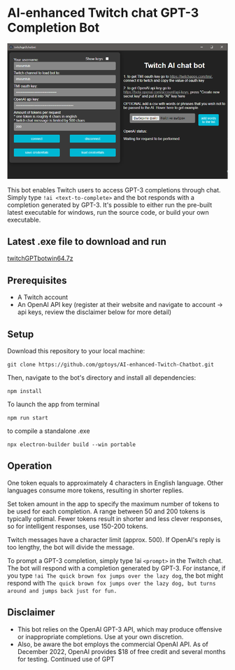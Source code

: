 # AI-enhanced Twitch chat GPT-3 Completion Bot
![app preview](https://raw.githubusercontent.com/vodkabydlo/Kata-FE-16/main/src/img/app.png)

This bot enables Twitch users to access GPT-3 completions through chat. Simply type `!ai <text-to-complete>` and the bot responds with a completion generated by GPT-3. It's possible to either run the pre-built latest executable for windows, run the source code, or build your own executable.
## Latest .exe file to download and run 
[twitchGPTbotwin64.7z](https://drive.google.com/file/d/1hm3G1vBL0gW08mF7mzpL0_LKC7aI2A6d/view?usp=sharing)

## Prerequisites

* A Twitch account
* An OpenAI API key (register at their website and navigate to account -> api keys, review the disclaimer below for more detail)


## Setup

Download this repository to your local machine:

```git
git clone https://github.com/gptoys/AI-enhanced-Twitch-Chatbot.git
```

Then, navigate to the bot's directory and install all dependencies:
```
npm install
```

To launch the app from terminal
```
npm run start
```
to compile a standalone .exe 
```
npx electron-builder build --win portable
```

## Operation

One token equals to approximately 4 characters in English language. Other languages consume more tokens, resulting in shorter replies.

Set token amount in the app to specify the maximum number of tokens to be used for each completion. A range between 50 and 200 tokens is typically optimal. Fewer tokens result in shorter and less clever responses, so for intelligent responses, use 150-200 tokens. 

Twitch messages have a character limit (approx. 500). If OpenAI's reply is too lengthy, the bot will divide the message.

To prompt a GPT-3 completion, simply type !ai `<prompt>` in the Twitch chat. The bot will respond with a completion generated by GPT-3. For instance, if you type `!ai The quick brown fox jumps over the lazy dog`, the bot might respond with 
`The quick brown fox jumps over the lazy dog, but turns around and jumps back just for fun.`


## Disclaimer
* This bot relies on the OpenAI GPT-3 API, which may produce offensive or inappropriate completions. Use at your own discretion.
* Also, be aware the bot employs the commercial OpenAI API. As of December 2022, OpenAI provides $18 of
free credit and several months for testing. Continued use of GPT